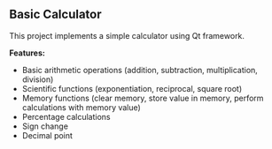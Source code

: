 ## Basic Calculator

This project implements a simple calculator using Qt framework.

**Features:**

* Basic arithmetic operations (addition, subtraction, multiplication, division)
* Scientific functions (exponentiation, reciprocal, square root)
* Memory functions (clear memory, store value in memory, perform calculations with memory value)
* Percentage calculations
* Sign change
* Decimal point

